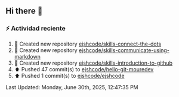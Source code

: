 ## Hi there 👋

### :zap: Actividad reciente
<!--RECENT_ACTIVITY:start-->
1. 📔 Created new repository [ejshcode/skills-connect-the-dots](https://github.com/ejshcode/skills-connect-the-dots)<br>
2. 📔 Created new repository [ejshcode/skills-communicate-using-markdown](https://github.com/ejshcode/skills-communicate-using-markdown)<br>
3. 📔 Created new repository [ejshcode/skills-introduction-to-github](https://github.com/ejshcode/skills-introduction-to-github)<br>
4. ⬆️ Pushed 47 commit(s) to [ejshcode/hello-git-mouredev](https://github.com/ejshcode/hello-git-mouredev)<br>
5. ⬆️ Pushed 1 commit(s) to [ejshcode/ejshcode](https://github.com/ejshcode/ejshcode)<br>
<!--RECENT_ACTIVITY:end-->
<!--RECENT_ACTIVITY:last_update-->
Last Updated: Monday, June 30th, 2025, 12:47:35 PM
<!--RECENT_ACTIVITY:last_update_end-->

<!--
**ejshcode/ejshcode** is a ✨ _special_ ✨ repository because its `README.md` (this file) appears on your GitHub profile.

Here are some ideas to get you started:

- 🔭 I’m currently working on ...
- 🌱 I’m currently learning ...
- 👯 I’m looking to collaborate on ...
- 🤔 I’m looking for help with ...
- 💬 Ask me about ...
- 📫 How to reach me: ...
- 😄 Pronouns: ...
- ⚡ Fun fact: ...
-->
